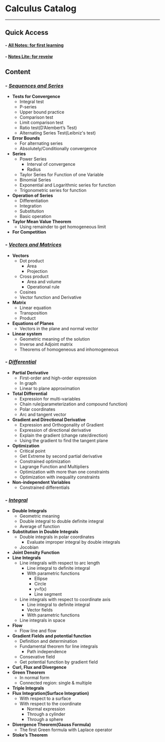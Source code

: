 # Calculus Catalog
---
## Quick Access
#### - [All Notes: for first learning](https://github.com/CZhang666/MATH/blob/master/Calculus/Calculus%20Notes%20All.pdf)
#### - [Notes Lite: for reveiw](https://github.com/CZhang666/MATH/blob/master/Calculus/Notes%20Lite.pdf)

## Content
### - [***Sequences and Series***](https://github.com/CZhang666/MATH/blob/master/Calculus/SEQUENCES%20AND%20SERIES.pdf)
- **Tests for Convergence**
	- Integral test
	- P-series
	- Upper bound practice
	- Comparison test
	- Limit comparison test
	- Ratio test(D’Alembert’s Test)
	- Alternating Series Test(Leibniz's test)
- **Error Bounds**
	- For alternating series
	- Absolutely/Conditionally convergence
- **Series**
	- Power Series
 		- Interval of convergence
		- Radius
	- Taylor Series for Function of one Variable
	- Binomial Series
	- Exponential and Logarithmic series for function
	- Trigonometric series for function
- **Operation of Series**
	- Differentiation
	- Integration
	- Substitution
	- Basic operation
- **Taylor Mean Value Theorem**
	- Using remainder to get homogeneous limit
- **For Competition** 

### - [***Vectors and Matrices***](https://github.com/CZhang666/MATH/blob/master/Calculus/VECTOR%26MATRICS.pdf)
- **Vectors**
	- Dot product
		- Area
		- Projection
	- Cross product
		- Area and volume
		- Operational rule
	- Cosines
	- Vector function and Derivative 
- **Matrix**
	- Linear equation
	- Transposition
	- Product
- **Equations of Planes**
	- Vectors in the plane and normal vector
- **Linear system**
	- Geometric meaning of the solution
	- Inverse and Adjoint matrix
	- Theorems of homogeneous and inhomogeneous

### - [***Differential***](https://github.com/CZhang666/MATH/blob/master/Calculus/DIFFERENTIAL.pdf)
- **Partial Derivative**
	- First-order and high-order expression 
	- In graph
	- Linear to plane approximation 
- **Total Differential**
	- Expression for multi-variables
	- Chain rule(parameterization and compound function)
	- Polar coordinates
	- Arc and tangent vector
- **Gradient and Directional Derivative**
	- Expression and Orthogonality of Gradient
	- Expression of directional derivative
	- Explain the gradient (change rate/direction)
	- Using the gradient to find the tangent plane
- **Optimization**
	- Critical point
	- Get Extreme by second partial derivative
	- Constrained optimization
	- Lagrange Function and Multipliers
	- Optimization with more than one constraints
	- Optimization with inequality constraints 
- **Non-independent Variables**
	- Constrained differentials

### - [***Integral***](https://github.com/CZhang666/MATH/blob/master/Calculus/INTEGRAL.pdf)
- **Double Integrals**
	- Geometric meaning
	- Double integral to double definite integral
	- Average of function 
- **Substitution in Double Integrals**
	- Double integrals in polar coordinates
		- Evaluate improper integral by double integrals
	- Jocobian
- **Joint Density Function**
- **Line Integrals**
	- Line integrals with respect to arc length
		- Line integral to definite integral
		- With parametric functions
			- Ellipse
			- Circle
			- y=f(x)
			- Line segment
	- Line integrals with respect to coordinate axis
		- Line integral to definite integral	
		- Vector fields
		- With parametric functions
	- Line integrals in space
- **Flow**
	- Flow line and flow
- **Gradient Fields and potential function**
	- Definition and determination
	- Fundamental theorem for line integrals
		- Path independence
	- Consevative field
	- Get potential function by gradient field 
- **Curl, Flux and Divergence**
- **Green Theorem**
	- In normal form
	- Connected region: single & multiple
- **Triple Integrals**
- **Flux Integration(Surface Integration)**
	- With respect to a surface
	- With respect to the coordinate
		- Normal expression
		- Through a cylinder
		- Through a sphere
- **Divergence Theorem(Gauss Formula)**
	- The first Green formula with Laplace operator
- **Stoke’s Theorem**
